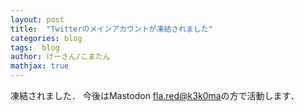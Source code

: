 ```yaml
---
layout: post
title:  "Twitterのメインアカウントが凍結されました"
categories: blog
tags:  blog
author: けーさん/こまたん
mathjax: true
---
```


凍結されました．
今後はMastodon [fla.red@k3k0ma](https://fla.red/@k3k0ma)の方で活動します．
